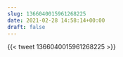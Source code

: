 ```yaml
---
slug: 1366040015961268225
date: 2021-02-28 14:58:14+00:00
draft: false
---
```


{{< tweet 1366040015961268225 >}}
